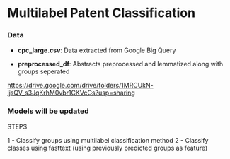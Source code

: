 # Multilabel Patent Classification

### Data

- **cpc_large.csv**: Data extracted from Google Big Query 

- **preprocessed_df**: Abstracts preprocessed and lemmatized along with groups seperated

https://drive.google.com/drive/folders/1MRCUkN-ljsQV_s3JqKrhM0vbr1CKVcGs?usp=sharing


### Models will be updated 

STEPS

1 - Classify groups using multilabel classification method
2 - Classify classes using fasttext (using previously predicted groups as feature)
